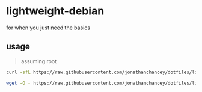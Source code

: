 # lightweight-debian

for when you just need the basics


## usage

> assuming root

```bash
curl -sfL https://raw.githubusercontent.com/jonathanchancey/dotfiles/lightweight-debian/run.sh | bash -
```

```bash
wget -O - https://raw.githubusercontent.com/jonathanchancey/dotfiles/lightweight-debian/run.sh | bash -
```